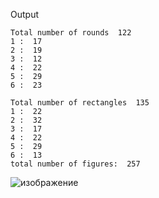 Output
```
Total number of rounds  122
1 :  17
2 :  19
3 :  12
4 :  22
5 :  29
6 :  23

Total number of rectangles  135
1 :  22
2 :  32
3 :  17
4 :  22
5 :  29
6 :  13
total number of figures:  257
```
![изображение](https://user-images.githubusercontent.com/56965267/145023695-c5074cc0-4237-4314-9478-61e29f84120b.png)
